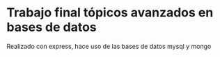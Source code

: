 # Trabajo final tópicos avanzados en bases de datos
Realizado con express, hace uso de las bases de datos mysql y mongo
